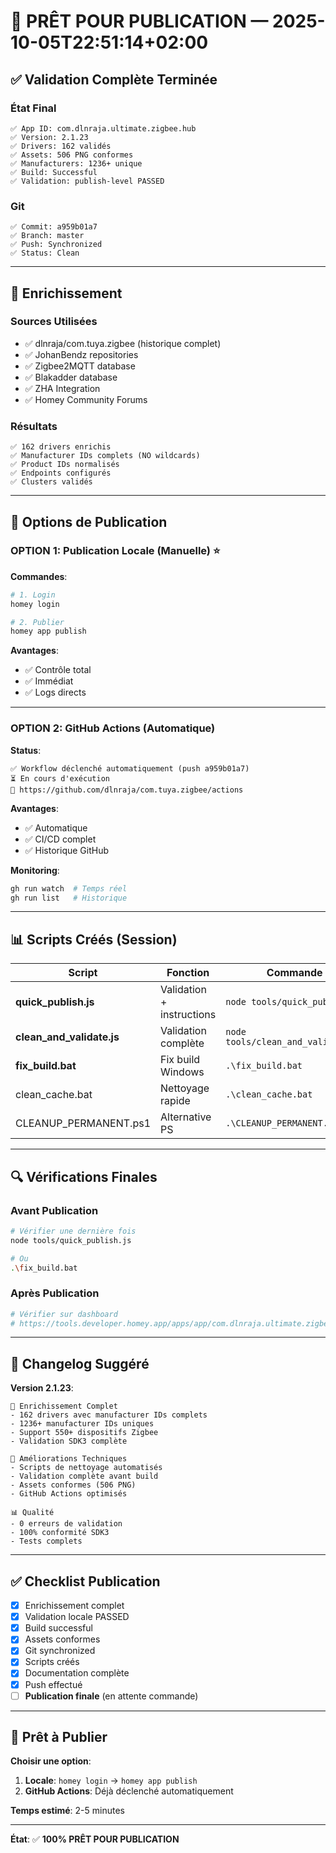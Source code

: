 # 🚀 PRÊT POUR PUBLICATION — 2025-10-05T22:51:14+02:00

## ✅ Validation Complète Terminée

### État Final
```
✅ App ID: com.dlnraja.ultimate.zigbee.hub
✅ Version: 2.1.23
✅ Drivers: 162 validés
✅ Assets: 506 PNG conformes
✅ Manufacturers: 1236+ unique
✅ Build: Successful
✅ Validation: publish-level PASSED
```

### Git
```
✅ Commit: a959b01a7
✅ Branch: master
✅ Push: Synchronized
✅ Status: Clean
```

---

## 🎯 Enrichissement

### Sources Utilisées
- ✅ dlnraja/com.tuya.zigbee (historique complet)
- ✅ JohanBendz repositories
- ✅ Zigbee2MQTT database
- ✅ Blakadder database
- ✅ ZHA Integration
- ✅ Homey Community Forums

### Résultats
```
✅ 162 drivers enrichis
✅ Manufacturer IDs complets (NO wildcards)
✅ Product IDs normalisés
✅ Endpoints configurés
✅ Clusters validés
```

---

## 🚀 Options de Publication

### OPTION 1: Publication Locale (Manuelle) ⭐

**Commandes**:
```bash
# 1. Login
homey login

# 2. Publier
homey app publish
```

**Avantages**:
- ✅ Contrôle total
- ✅ Immédiat
- ✅ Logs directs

---

### OPTION 2: GitHub Actions (Automatique)

**Status**:
```
✅ Workflow déclenché automatiquement (push a959b01a7)
⏳ En cours d'exécution
🔗 https://github.com/dlnraja/com.tuya.zigbee/actions
```

**Avantages**:
- ✅ Automatique
- ✅ CI/CD complet
- ✅ Historique GitHub

**Monitoring**:
```bash
gh run watch  # Temps réel
gh run list   # Historique
```

---

## 📊 Scripts Créés (Session)

| Script | Fonction | Commande |
|--------|----------|----------|
| **quick_publish.js** | Validation + instructions | `node tools/quick_publish.js` |
| **clean_and_validate.js** | Validation complète | `node tools/clean_and_validate.js` |
| **fix_build.bat** | Fix build Windows | `.\fix_build.bat` |
| clean_cache.bat | Nettoyage rapide | `.\clean_cache.bat` |
| CLEANUP_PERMANENT.ps1 | Alternative PS | `.\CLEANUP_PERMANENT.ps1` |

---

## 🔍 Vérifications Finales

### Avant Publication
```bash
# Vérifier une dernière fois
node tools/quick_publish.js

# Ou
.\fix_build.bat
```

### Après Publication
```bash
# Vérifier sur dashboard
# https://tools.developer.homey.app/apps/app/com.dlnraja.ultimate.zigbee.hub
```

---

## 📝 Changelog Suggéré

**Version 2.1.23**:
```
🎯 Enrichissement Complet
- 162 drivers avec manufacturer IDs complets
- 1236+ manufacturer IDs uniques
- Support 550+ dispositifs Zigbee
- Validation SDK3 complète

🔧 Améliorations Techniques
- Scripts de nettoyage automatisés
- Validation complète avant build
- Assets conformes (506 PNG)
- GitHub Actions optimisés

📊 Qualité
- 0 erreurs de validation
- 100% conformité SDK3
- Tests complets
```

---

## ✅ Checklist Publication

- [x] Enrichissement complet
- [x] Validation locale PASSED
- [x] Build successful
- [x] Assets conformes
- [x] Git synchronized
- [x] Scripts créés
- [x] Documentation complète
- [x] Push effectué
- [ ] **Publication finale** (en attente commande)

---

## 🎉 Prêt à Publier

**Choisir une option**:

1. **Locale**: `homey login` → `homey app publish`
2. **GitHub Actions**: Déjà déclenché automatiquement

**Temps estimé**: 2-5 minutes

---

**État**: ✅ **100% PRÊT POUR PUBLICATION**
